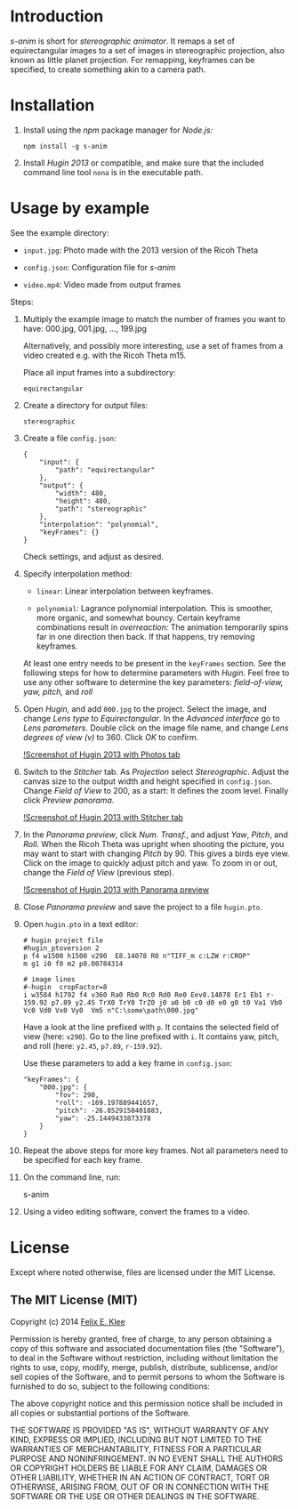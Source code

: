Introduction
============

*s-anim* is short for *stereographic animator*. It remaps a set of
equirectangular images to a set of images in stereographic projection, also
known as little planet projection. For remapping, keyframes can be specified,
to create something akin to a camera path.


Installation
============

 1. Install using the *npm* package manager for *Node.js:*

        npm install -g s-anim

 2. Install *Hugin 2013* or compatible, and make sure that the included command
    line tool `nona` is in the executable path.


Usage by example
================

See the example directory:

  * `input.jpg`: Photo made with the 2013 version of the Ricoh Theta

  * `config.json`: Configuration file for *s-anim*

  * `video.mp4`: Video made from output frames

Steps:

 1. Multiply the example image to match the number of frames you want to have:
    000.jpg, 001.jpg, …, 199.jpg

    Alternatively, and possibly more interesting, use a set of frames from a
    video created e.g. with the Ricoh Theta m15.

    Place all input frames into a subdirectory:

        equirectangular

 2. Create a directory for output files:

        stereographic

 3. Create a file `config.json`:

        {
            "input": {
                "path": "equirectangular"
            },
            "output": {
                "width": 480,
                "height": 480,
                "path": "stereographic"
            },
            "interpolation": "polynomial",
            "keyFrames": {}
        }

    Check settings, and adjust as desired.

 4. Specify interpolation method:

      + `linear`: Linear interpolation between keyframes.

      + `polynomial`: Lagrance polynomial interpolation. This is smoother, more
        organic, and somewhat bouncy. Certain keyframe combinations result in
        *overreaction:* The animation temporarily spins far in one direction
        then back. If that happens, try removing keyframes.

    At least one entry needs to be present in the `keyFrames` section. See the
    following steps for how to determine parameters with *Hugin.* Feel free to
    use any other software to determine the key parameters: *field-of-view, yaw,
    pitch,* and *roll*

 5. Open *Hugin,* and add `000.jpg` to the project. Select the image, and
    change *Lens type* to *Equirectangular*. In the *Advanced interface* go to
    *Lens parameters*. Double click on the image file name, and change *Lens
    degrees of view (v)* to 360. Click *OK* to confirm.

    [!Screenshot of Hugin 2013 with Photos tab][2]

 6. Switch to the *Stitcher* tab. As *Projection* select *Stereographic*.
    Adjust the canvas size to the output width and height specified in
    `config.json`. Change *Field of View* to 200, as a start: It defines the
    zoom level. Finally click *Preview panorama*.

    [!Screenshot of Hugin 2013 with Stitcher tab][3]

 7. In the *Panorama preview*, click *Num. Transf.*, and adjust *Yaw*, *Pitch*,
    and *Roll*. When the Ricoh Theta was upright when shooting the picture, you
    may want to start with changing *Pitch* by 90. This gives a birds eye view.
    Click on the image to quickly adjust pitch and yaw. To zoom in or out,
    change the *Field of View* (previous step).

    [!Screenshot of Hugin 2013 with Panorama preview][4]

 8. Close *Panorama preview* and save the project to a file `hugin.pto`.

 9. Open `hugin.pto` in a text editor:

        # hugin project file
        #hugin_ptoversion 2
        p f4 w1500 h1500 v290  E8.14078 R0 n"TIFF_m c:LZW r:CROP"
        m g1 i0 f0 m2 p0.00784314

        # image lines
        #-hugin  cropFactor=8
        i w3584 h1792 f4 v360 Ra0 Rb0 Rc0 Rd0 Re0 Eev8.14078 Er1 Eb1 r-159.92 p7.89 y2.45 TrX0 TrY0 TrZ0 j0 a0 b0 c0 d0 e0 g0 t0 Va1 Vb0 Vc0 Vd0 Vx0 Vy0  Vm5 n"C:\some\path\000.jpg"

    Have a look at the line prefixed with `p`. It contains the selected field
    of view (here: `v290`). Go to the line prefixed with `i`. It contains yaw,
    pitch, and roll (here: `y2.45`, `p7.89`, `r-159.92`).

    Use these parameters to add a key frame in `config.json`:

        "keyFrames": {
            "000.jpg": {
                "fov": 290,
                "roll": -169.197889441657,
                "pitch": -26.8529158401883,
                "yaw": -25.1449433873378
            }
        }

 10. Repeat the above steps for more key frames. Not all parameters need to be
    specified for each key frame.

 11. On the command line, run:

        s-anim

 12. Using a video editing software, convert the frames to a video.


License
=======

Except where noted otherwise, files are licensed under the MIT License.


The MIT License (MIT)
---------------------

Copyright (c) 2014 [Felix E. Klee](felix.klee@inka.de)

Permission is hereby granted, free of charge, to any person obtaining a copy of
this software and associated documentation files (the "Software"), to deal in
the Software without restriction, including without limitation the rights to
use, copy, modify, merge, publish, distribute, sublicense, and/or sell copies of
the Software, and to permit persons to whom the Software is furnished to do so,
subject to the following conditions:

The above copyright notice and this permission notice shall be included in all
copies or substantial portions of the Software.

THE SOFTWARE IS PROVIDED "AS IS", WITHOUT WARRANTY OF ANY KIND, EXPRESS OR
IMPLIED, INCLUDING BUT NOT LIMITED TO THE WARRANTIES OF MERCHANTABILITY, FITNESS
FOR A PARTICULAR PURPOSE AND NONINFRINGEMENT. IN NO EVENT SHALL THE AUTHORS OR
COPYRIGHT HOLDERS BE LIABLE FOR ANY CLAIM, DAMAGES OR OTHER LIABILITY, WHETHER
IN AN ACTION OF CONTRACT, TORT OR OTHERWISE, ARISING FROM, OUT OF OR IN
CONNECTION WITH THE SOFTWARE OR THE USE OR OTHER DEALINGS IN THE SOFTWARE.

[1]: http://www.dpreview.com/forums/post/53759494
[2]: images/hugin_photos_tab.png
[3]: images/hugin_stitcher_tab.png
[4]: images/hugin_panorama_preview.png
